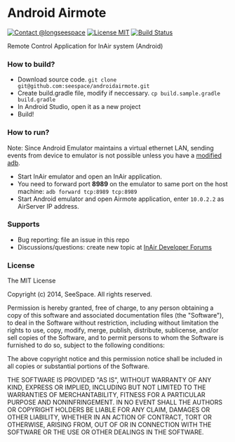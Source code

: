 # Android Airmote #

[![Contact @longseespace](https://img.shields.io/badge/contact-%40longseespace-blue.svg)](https://twitter.com/longseespace)
[![License MIT](https://img.shields.io/apm/l/vim-mode.svg)](#license)
[![Build Status](https://travis-ci.org/seespace/androidairmote.svg?branch=develop)](https://travis-ci.org/seespace/androidairmote)

Remote Control Application for InAir system (Android)

### How to build? ###

* Download source code. `git clone git@github.com:seespace/androidairmote.git`
* Create build.gradle file, modify if neccessary. `cp build.sample.gradle build.gradle`
* In Android Studio, open it as a new project
* Build!

### How to run? ###

Note: Since Android Emulator maintains a virtual ethernet LAN, sending events from device to emulator is not possible unless you have a [modified adb](http://rxwen.blogspot.com/2009/11/adb-for-remote-connections.html).

* Start InAir emulator and open an InAir application.
* You need to forward port **8989** on the emulator to same port on the host machine: `adb forward tcp:8989 tcp:8989`
* Start Android emulator and open Airmote application, enter `10.0.2.2` as AirServer IP address.

### Supports ###

* Bug reporting: file an issue in this repo
* Discussions/questions: create new topic at [InAir Developer Forums](http://developer.inair.tv/category/13/remote-control-applications-forum)

### License ###

The MIT License

Copyright (c) 2014, SeeSpace. All rights reserved.

Permission is hereby granted, free of charge, to any person obtaining a copy
of this software and associated documentation files (the "Software"), to deal
in the Software without restriction, including without limitation the rights
to use, copy, modify, merge, publish, distribute, sublicense, and/or sell
copies of the Software, and to permit persons to whom the Software is
furnished to do so, subject to the following conditions:

The above copyright notice and this permission notice shall be included in
all copies or substantial portions of the Software.

THE SOFTWARE IS PROVIDED "AS IS", WITHOUT WARRANTY OF ANY KIND, EXPRESS OR
IMPLIED, INCLUDING BUT NOT LIMITED TO THE WARRANTIES OF MERCHANTABILITY,
FITNESS FOR A PARTICULAR PURPOSE AND NONINFRINGEMENT. IN NO EVENT SHALL THE
AUTHORS OR COPYRIGHT HOLDERS BE LIABLE FOR ANY CLAIM, DAMAGES OR OTHER
LIABILITY, WHETHER IN AN ACTION OF CONTRACT, TORT OR OTHERWISE, ARISING FROM,
OUT OF OR IN CONNECTION WITH THE SOFTWARE OR THE USE OR OTHER DEALINGS IN
THE SOFTWARE.